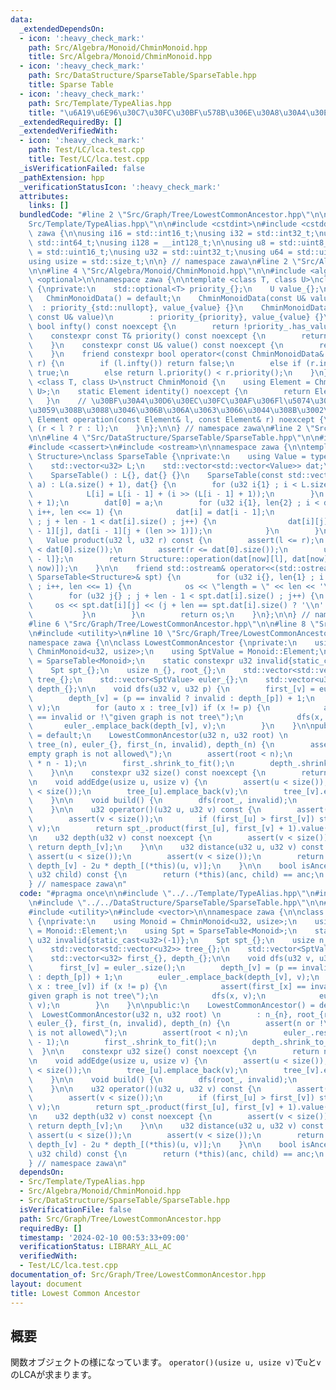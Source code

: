 ```yaml
---
data:
  _extendedDependsOn:
  - icon: ':heavy_check_mark:'
    path: Src/Algebra/Monoid/ChminMonoid.hpp
    title: Src/Algebra/Monoid/ChminMonoid.hpp
  - icon: ':heavy_check_mark:'
    path: Src/DataStructure/SparseTable/SparseTable.hpp
    title: Sparse Table
  - icon: ':heavy_check_mark:'
    path: Src/Template/TypeAlias.hpp
    title: "\u6A19\u6E96\u30C7\u30FC\u30BF\u578B\u306E\u30A8\u30A4\u30EA\u30A2\u30B9"
  _extendedRequiredBy: []
  _extendedVerifiedWith:
  - icon: ':heavy_check_mark:'
    path: Test/LC/lca.test.cpp
    title: Test/LC/lca.test.cpp
  _isVerificationFailed: false
  _pathExtension: hpp
  _verificationStatusIcon: ':heavy_check_mark:'
  attributes:
    links: []
  bundledCode: "#line 2 \"Src/Graph/Tree/LowestCommonAncestor.hpp\"\n\n#line 2 \"\
    Src/Template/TypeAlias.hpp\"\n\n#include <cstdint>\n#include <cstddef>\n\nnamespace\
    \ zawa {\n\nusing i16 = std::int16_t;\nusing i32 = std::int32_t;\nusing i64 =\
    \ std::int64_t;\nusing i128 = __int128_t;\n\nusing u8 = std::uint8_t;\nusing u16\
    \ = std::uint16_t;\nusing u32 = std::uint32_t;\nusing u64 = std::uint64_t;\n\n\
    using usize = std::size_t;\n\n} // namespace zawa\n#line 2 \"Src/Algebra/Monoid/ChminMonoid.hpp\"\
    \n\n#line 4 \"Src/Algebra/Monoid/ChminMonoid.hpp\"\n\n#include <algorithm>\n#include\
    \ <optional>\n\nnamespace zawa {\n\ntemplate <class T, class U>\nclass ChminMonoidData\
    \ {\nprivate:\n    std::optional<T> priority_{};\n    U value_{};\npublic:\n \
    \   ChminMonoidData() = default;\n    ChminMonoidData(const U& value)\n      \
    \  : priority_{std::nullopt}, value_{value} {}\n    ChminMonoidData(const T& priority,\
    \ const U& value)\n        : priority_{priority}, value_{value} {}\n\n    constexpr\
    \ bool infty() const noexcept {\n        return !priority_.has_value();\n    }\n\
    \    constexpr const T& priority() const noexcept {\n        return priority_.value();\n\
    \    }\n    constexpr const U& value() const noexcept {\n        return value_;\n\
    \    }\n    friend constexpr bool operator<(const ChminMonoidData& l, const ChminMonoidData&\
    \ r) {\n        if (l.infty()) return false;\n        else if (r.infty()) return\
    \ true;\n        else return l.priority() < r.priority();\n    }\n};\n\ntemplate\
    \ <class T, class U>\nstruct ChminMonoid {\n    using Element = ChminMonoidData<T,\
    \ U>;\n    static Element identity() noexcept {\n        return Element{};\n \
    \   }\n    // \u30BF\u30A4\u30D6\u30EC\u30FC\u30AF\u306Fl\u5074\u3092\u512A\u5148\
    \u3059\u308B\u3088\u3046\u306B\u306A\u3063\u3066\u3044\u308B\u3002\n    static\
    \ Element operation(const Element& l, const Element& r) noexcept {\n        return\
    \ (r < l ? r : l);\n    }\n};\n\n} // namespace zawa\n#line 2 \"Src/DataStructure/SparseTable/SparseTable.hpp\"\
    \n\n#line 4 \"Src/DataStructure/SparseTable/SparseTable.hpp\"\n\n#include <vector>\n\
    #include <cassert>\n#include <ostream>\n\nnamespace zawa {\n\ntemplate <class\
    \ Structure>\nclass SparseTable {\nprivate:\n    using Value = typename Structure::Element;\n\
    \    std::vector<u32> L;\n    std::vector<std::vector<Value>> dat;\npublic:\n\n\
    \    SparseTable() : L{}, dat{} {}\n    SparseTable(const std::vector<Value>&\
    \ a) : L(a.size() + 1), dat{} {\n        for (u32 i{1} ; i < L.size() ; i++) {\n\
    \            L[i] = L[i - 1] + (i >> (L[i - 1] + 1));\n        }\n        dat.resize(L.back()\
    \ + 1);\n        dat[0] = a;\n        for (u32 i{1}, len{2} ; i < dat.size() ;\
    \ i++, len <<= 1) {\n            dat[i] = dat[i - 1];\n            for (u32 j{}\
    \ ; j + len - 1 < dat[i].size() ; j++) {\n                dat[i][j] = Structure::operation(dat[i\
    \ - 1][j], dat[i - 1][j + (len >> 1)]);\n            }\n        }\n    }\n\n \
    \   Value product(u32 l, u32 r) const {\n        assert(l <= r);\n        assert(l\
    \ < dat[0].size());\n        assert(r <= dat[0].size());\n        u32 now{L[r\
    \ - l]};\n        return Structure::operation(dat[now][l], dat[now][r - (1 <<\
    \ now)]);\n    }\n\n    friend std::ostream& operator<<(std::ostream& os, const\
    \ SparseTable<Structure>& spt) {\n        for (u32 i{}, len{1} ; i < spt.dat.size()\
    \ ; i++, len <<= 1) {\n            os << \"length = \" << len << '\\n';\n    \
    \        for (u32 j{} ; j + len - 1 < spt.dat[i].size() ; j++) {\n           \
    \     os << spt.dat[i][j] << (j + len == spt.dat[i].size() ? '\\n' : ' ');\n \
    \           }\n        }\n        return os;\n    }\n};\n\n} // namespace zawa\n\
    #line 6 \"Src/Graph/Tree/LowestCommonAncestor.hpp\"\n\n#line 8 \"Src/Graph/Tree/LowestCommonAncestor.hpp\"\
    \n#include <utility>\n#line 10 \"Src/Graph/Tree/LowestCommonAncestor.hpp\"\n\n\
    namespace zawa {\n\nclass LowestCommonAncestor {\nprivate:\n    using Monoid =\
    \ ChminMonoid<u32, usize>;\n    using SptValue = Monoid::Element;\n    using Spt\
    \ = SparseTable<Monoid>;\n    static constexpr u32 invalid{static_cast<u32>(-1)};\n\
    \    Spt spt_{};\n    usize n_{}, root_{};\n    std::vector<std::vector<u32>>\
    \ tree_{};\n    std::vector<SptValue> euler_{};\n    std::vector<u32> first_{},\
    \ depth_{};\n\n    void dfs(u32 v, u32 p) {\n        first_[v] = euler_.size();\n\
    \        depth_[v] = (p == invalid ? invalid : depth_[p]) + 1;\n        euler_.emplace_back(depth_[v],\
    \ v);\n        for (auto x : tree_[v]) if (x != p) {\n            assert(first_[x]\
    \ == invalid or !\"given graph is not tree\");\n            dfs(x, v);\n     \
    \       euler_.emplace_back(depth_[v], v);\n        }\n    }\n\npublic:\n    LowestCommonAncestor()\
    \ = default;\n    LowestCommonAncestor(u32 n, u32 root) \n        : n_{n}, root_{root},\
    \ tree_(n), euler_{}, first_(n, invalid), depth_(n) {\n        assert(n or !\"\
    empty graph is not allowed\");\n        assert(root < n);\n        euler_.reserve(2\
    \ * n - 1);\n        first_.shrink_to_fit();\n        depth_.shrink_to_fit();\n\
    \    }\n\n    constexpr u32 size() const noexcept {\n        return n_;\n    }\n\
    \n    void addEdge(usize u, usize v) {\n        assert(u < size());\n        assert(v\
    \ < size());\n        tree_[u].emplace_back(v);\n        tree_[v].emplace_back(u);\n\
    \    }\n\n    void build() {\n        dfs(root_, invalid);\n        spt_ = Spt(euler_);\n\
    \    }\n\n    u32 operator()(u32 u, u32 v) const {\n        assert(u < size());\n\
    \        assert(v < size());\n        if (first_[u] > first_[v]) std::swap(u,\
    \ v);\n        return spt_.product(first_[u], first_[v] + 1).value();\n    }\n\
    \n    u32 depth(u32 v) const noexcept {\n        assert(v < size());\n       \
    \ return depth_[v];\n    }\n\n    u32 distance(u32 u, u32 v) const {\n       \
    \ assert(u < size());\n        assert(v < size());\n        return depth_[u] +\
    \ depth_[v] - 2u * depth_[(*this)(u, v)];\n    }\n\n    bool isAncestor(u32 anc,\
    \ u32 child) const {\n        return (*this)(anc, child) == anc;\n    }\n};\n\n\
    } // namespace zawa\n"
  code: "#pragma once\n\n#include \"../../Template/TypeAlias.hpp\"\n#include \"../../Algebra/Monoid/ChminMonoid.hpp\"\
    \n#include \"../../DataStructure/SparseTable/SparseTable.hpp\"\n\n#include <cassert>\n\
    #include <utility>\n#include <vector>\n\nnamespace zawa {\n\nclass LowestCommonAncestor\
    \ {\nprivate:\n    using Monoid = ChminMonoid<u32, usize>;\n    using SptValue\
    \ = Monoid::Element;\n    using Spt = SparseTable<Monoid>;\n    static constexpr\
    \ u32 invalid{static_cast<u32>(-1)};\n    Spt spt_{};\n    usize n_{}, root_{};\n\
    \    std::vector<std::vector<u32>> tree_{};\n    std::vector<SptValue> euler_{};\n\
    \    std::vector<u32> first_{}, depth_{};\n\n    void dfs(u32 v, u32 p) {\n  \
    \      first_[v] = euler_.size();\n        depth_[v] = (p == invalid ? invalid\
    \ : depth_[p]) + 1;\n        euler_.emplace_back(depth_[v], v);\n        for (auto\
    \ x : tree_[v]) if (x != p) {\n            assert(first_[x] == invalid or !\"\
    given graph is not tree\");\n            dfs(x, v);\n            euler_.emplace_back(depth_[v],\
    \ v);\n        }\n    }\n\npublic:\n    LowestCommonAncestor() = default;\n  \
    \  LowestCommonAncestor(u32 n, u32 root) \n        : n_{n}, root_{root}, tree_(n),\
    \ euler_{}, first_(n, invalid), depth_(n) {\n        assert(n or !\"empty graph\
    \ is not allowed\");\n        assert(root < n);\n        euler_.reserve(2 * n\
    \ - 1);\n        first_.shrink_to_fit();\n        depth_.shrink_to_fit();\n  \
    \  }\n\n    constexpr u32 size() const noexcept {\n        return n_;\n    }\n\
    \n    void addEdge(usize u, usize v) {\n        assert(u < size());\n        assert(v\
    \ < size());\n        tree_[u].emplace_back(v);\n        tree_[v].emplace_back(u);\n\
    \    }\n\n    void build() {\n        dfs(root_, invalid);\n        spt_ = Spt(euler_);\n\
    \    }\n\n    u32 operator()(u32 u, u32 v) const {\n        assert(u < size());\n\
    \        assert(v < size());\n        if (first_[u] > first_[v]) std::swap(u,\
    \ v);\n        return spt_.product(first_[u], first_[v] + 1).value();\n    }\n\
    \n    u32 depth(u32 v) const noexcept {\n        assert(v < size());\n       \
    \ return depth_[v];\n    }\n\n    u32 distance(u32 u, u32 v) const {\n       \
    \ assert(u < size());\n        assert(v < size());\n        return depth_[u] +\
    \ depth_[v] - 2u * depth_[(*this)(u, v)];\n    }\n\n    bool isAncestor(u32 anc,\
    \ u32 child) const {\n        return (*this)(anc, child) == anc;\n    }\n};\n\n\
    } // namespace zawa\n"
  dependsOn:
  - Src/Template/TypeAlias.hpp
  - Src/Algebra/Monoid/ChminMonoid.hpp
  - Src/DataStructure/SparseTable/SparseTable.hpp
  isVerificationFile: false
  path: Src/Graph/Tree/LowestCommonAncestor.hpp
  requiredBy: []
  timestamp: '2024-02-10 00:53:33+09:00'
  verificationStatus: LIBRARY_ALL_AC
  verifiedWith:
  - Test/LC/lca.test.cpp
documentation_of: Src/Graph/Tree/LowestCommonAncestor.hpp
layout: document
title: Lowest Common Ancestor
---
```


## 概要

関数オブジェクトの様になっています。 `operator()(usize u, usize v)`で`u`と`v`のLCAが求まります。
